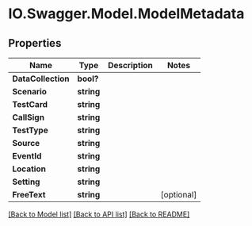 # IO.Swagger.Model.ModelMetadata
## Properties

Name | Type | Description | Notes
------------ | ------------- | ------------- | -------------
**DataCollection** | **bool?** |  | 
**Scenario** | **string** |  | 
**TestCard** | **string** |  | 
**CallSign** | **string** |  | 
**TestType** | **string** |  | 
**Source** | **string** |  | 
**EventId** | **string** |  | 
**Location** | **string** |  | 
**Setting** | **string** |  | 
**FreeText** | **string** |  | [optional] 

[[Back to Model list]](../README.md#documentation-for-models) [[Back to API list]](../README.md#documentation-for-api-endpoints) [[Back to README]](../README.md)

